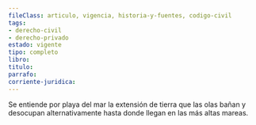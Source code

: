 ```yaml
---
fileClass: articulo, vigencia, historia-y-fuentes, codigo-civil
tags:
- derecho-civil
- derecho-privado
estado: vigente
tipo: completo
libro:
titulo:
parrafo:
corriente-juridica:
---
```

Se entiende por playa del mar la extensión de tierra que las olas bañan y desocupan alternativamente hasta donde llegan en las más altas mareas.